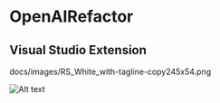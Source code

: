 # OpenAIRefactor 
## Visual Studio Extension

docs/images/RS_White_with-tagline-copy245x54.png

![Alt text](docs/images/Setings.png "Settings")
